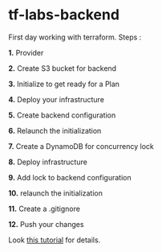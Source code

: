 # tf-labs-backend
First day working with terraform. 
Steps :

__1.__ Provider

__2.__ Create S3 bucket for backend

__3.__ Initialize to get ready for a Plan

__4.__ Deploy your infrastructure

__5.__ Create backend configuration

__6.__ Relaunch the initialization

__7.__ Create a DynamoDB for concurrency lock

__8.__ Deploy infrastructure

__9.__ Add lock to backend configuration

__10.__ relaunch the initialization

__11.__ Create a .gitignore

__12.__ Push your changes

Look [this tutorial](https://github.com/cloudreach/talent-academy/blob/main/03_terraform.md#step) for details.
